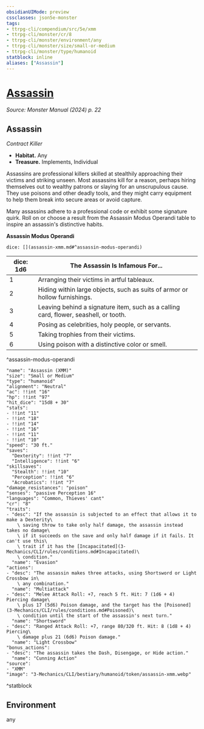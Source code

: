 ```yaml
---
obsidianUIMode: preview
cssclasses: json5e-monster
tags:
- ttrpg-cli/compendium/src/5e/xmm
- ttrpg-cli/monster/cr/8
- ttrpg-cli/monster/environment/any
- ttrpg-cli/monster/size/small-or-medium
- ttrpg-cli/monster/type/humanoid
statblock: inline
aliases: ["Assassin"]
---
```

# [Assassin](3-Mechanics\CLI\bestiary\humanoid/assassin-xmm.md)
*Source: Monster Manual (2024) p. 22*  

## Assassin

*Contract Killer*

- **Habitat.** Any  
- **Treasure.** Implements, Individual  

Assassins are professional killers skilled at stealthily approaching their victims and striking unseen. Most assassins kill for a reason, perhaps hiring themselves out to wealthy patrons or slaying for an unscrupulous cause. They use poisons and other deadly tools, and they might carry equipment to help them break into secure areas or avoid capture.

Many assassins adhere to a professional code or exhibit some signature quirk. Roll on or choose a result from the Assassin Modus Operandi table to inspire an assassin's distinctive habits.

**Assassin Modus Operandi**

`dice: [](assassin-xmm.md#^assassin-modus-operandi)`

| dice: 1d6 | The Assassin Is Infamous For... |
|-----------|---------------------------------|
| 1 | Arranging their victims in artful tableaux. |
| 2 | Hiding within large objects, such as suits of armor or hollow furnishings. |
| 3 | Leaving behind a signature item, such as a calling card, flower, seashell, or tooth. |
| 4 | Posing as celebrities, holy people, or servants. |
| 5 | Taking trophies from their victims. |
| 6 | Using poison with a distinctive color or smell. |
^assassin-modus-operandi

```statblock
"name": "Assassin (XMM)"
"size": "Small or Medium"
"type": "humanoid"
"alignment": "Neutral"
"ac": !!int "16"
"hp": !!int "97"
"hit_dice": "15d8 + 30"
"stats":
- !!int "11"
- !!int "18"
- !!int "14"
- !!int "16"
- !!int "11"
- !!int "10"
"speed": "30 ft."
"saves":
  "Dexterity": !!int "7"
  "Intelligence": !!int "6"
"skillsaves":
  "Stealth": !!int "10"
  "Perception": !!int "6"
  "Acrobatics": !!int "7"
"damage_resistances": "poison"
"senses": "passive Perception 16"
"languages": "Common, Thieves' cant"
"cr": "8"
"traits":
- "desc": "If the assassin is subjected to an effect that allows it to make a Dexterity\
    \ saving throw to take only half damage, the assassin instead takes no damage\
    \ if it succeeds on the save and only half damage if it fails. It can't use this\
    \ trait if it has the [Incapacitated](3-Mechanics/CLI/rules/conditions.md#Incapacitated)\
    \ condition."
  "name": "Evasion"
"actions":
- "desc": "The assassin makes three attacks, using Shortsword or Light Crossbow in\
    \ any combination."
  "name": "Multiattack"
- "desc": "Melee Attack Roll: +7, reach 5 ft. Hit: 7 (1d6 + 4) Piercing damage\
    \ plus 17 (5d6) Poison damage, and the target has the [Poisoned](3-Mechanics/CLI/rules/conditions.md#Poisoned)\
    \ condition until the start of the assassin's next turn."
  "name": "Shortsword"
- "desc": "Ranged Attack Roll: +7, range 80/320 ft. Hit: 8 (1d8 + 4) Piercing\
    \ damage plus 21 (6d6) Poison damage."
  "name": "Light Crossbow"
"bonus_actions":
- "desc": "The assassin takes the Dash, Disengage, or Hide action."
  "name": "Cunning Action"
"source":
- "XMM"
"image": "3-Mechanics/CLI/bestiary/humanoid/token/assassin-xmm.webp"
```
^statblock

## Environment

any